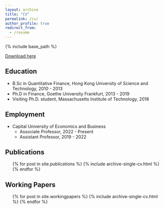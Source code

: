 ```yaml
---
layout: archive
title: "CV"
permalink: /cv/
author_profile: true
redirect_from:
  - /resume
---
```


{% include base_path %}

[Download here](https://cuebeducn-my.sharepoint.com/:b:/g/personal/cheungyinglun_cueb_edu_cn/ETRHV-BuPFlLmACfV8g_rQsB0nN-_eUvBgx75k-UXy6Gkw?e=iYxNo3)

## Education
* B.Sc in Quantitative Finance, Hong Kong University of Science and Technology, 2010 - 2013
* Ph.D in Finance, Goethe University Frankfurt, 2013 - 2019
* Visiting Ph.D. student, Massachusetts Institute of Technology, 2018

## Employment
* Capital University of Economics and Business
  * Associate Professor, 2022 - Present
  * Assistant Professor, 2019 - 2022

## Publications
  <ul>{% for post in site.publications %}
    {% include archive-single-cv.html %}
  {% endfor %}</ul>

## Working Papers
  <ul>{% for post in site.workingpapers %}
    {% include archive-single-cv.html %}
  {% endfor %}</ul>
  
<!---
## Conference Presentations
  <ul>{% for post in site.talks %}
    {% include archive-single-talk-cv.html %}
  {% endfor %}</ul>
  
## Teaching
  <ul>{% for post in site.teaching %}
    {% include archive-single-cv.html %}
  {% endfor %}</ul>
-->
  

